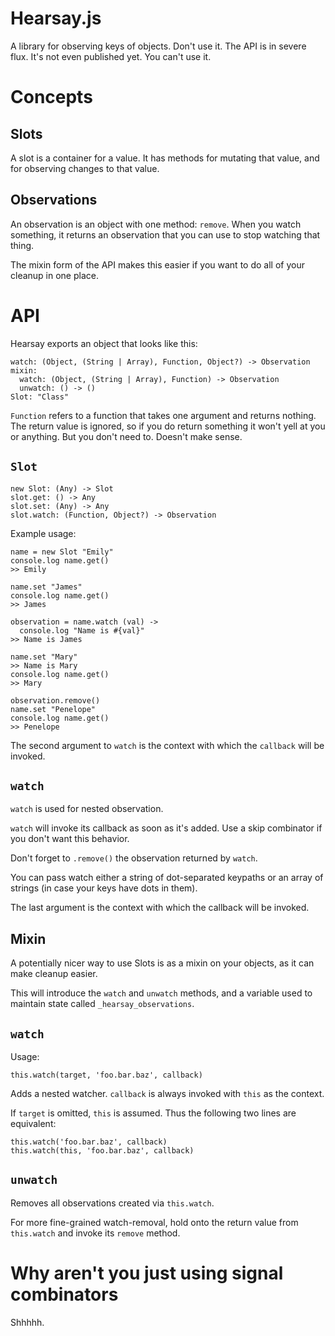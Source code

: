 # Hearsay.js

A library for observing keys of objects. Don't use it. The API is in severe flux. It's not even published yet. You can't use it.

# Concepts

## Slots

A slot is a container for a value. It has methods for mutating that value, and for observing changes to that value.

## Observations

An observation is an object with one method: `remove`. When you watch something, it returns an observation that you can use to stop watching that thing.

The mixin form of the API makes this easier if you want to do all of your cleanup in one place.

# API

Hearsay exports an object that looks like this:

    watch: (Object, (String | Array), Function, Object?) -> Observation
    mixin:
      watch: (Object, (String | Array), Function) -> Observation
      unwatch: () -> ()
    Slot: "Class"

`Function` refers to a function that takes one argument and returns nothing. The return value is ignored, so if you do return something it won't yell at you or anything. But you don't need to. Doesn't make sense.

## `Slot`

    new Slot: (Any) -> Slot
    slot.get: () -> Any
    slot.set: (Any) -> Any
    slot.watch: (Function, Object?) -> Observation

Example usage:

    name = new Slot "Emily"
    console.log name.get()
    >> Emily

    name.set "James"
    console.log name.get()
    >> James

    observation = name.watch (val) ->
      console.log "Name is #{val}"
    >> Name is James

    name.set "Mary"
    >> Name is Mary
    console.log name.get()
    >> Mary

    observation.remove()
    name.set "Penelope"
    console.log name.get()
    >> Penelope

The second argument to `watch` is the context with which the `callback` will be invoked.

## `watch`

`watch` is used for nested observation.

`watch` will invoke its callback as soon as it's added. Use a skip combinator if you don't want this behavior.

Don't forget to `.remove()` the observation returned by `watch`.

You can pass watch either a string of dot-separated keypaths or an array of strings (in case your keys have dots in them).

The last argument is the context with which the callback will be invoked.

## Mixin

A potentially nicer way to use Slots is as a mixin on your objects, as it can make cleanup easier.

This will introduce the `watch` and `unwatch` methods, and a variable used to maintain state called `_hearsay_observations`.

## `watch`

Usage:

    this.watch(target, 'foo.bar.baz', callback)

Adds a nested watcher. `callback` is always invoked with `this` as the context.

If `target` is omitted, `this` is assumed. Thus the following two lines are equivalent:

    this.watch('foo.bar.baz', callback)
    this.watch(this, 'foo.bar.baz', callback)

## `unwatch`

Removes all observations created via `this.watch`.

For more fine-grained watch-removal, hold onto the return value from `this.watch` and invoke its `remove` method.

# Why aren't you just using signal combinators

Shhhhh.
